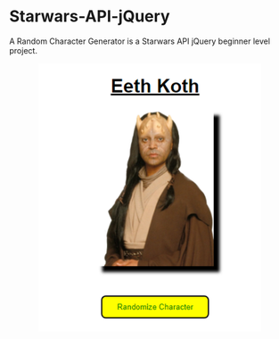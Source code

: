 # Starwars-API-jQuery
A Random Character Generator is a Starwars API jQuery beginner level project.

<p align="center">
  <img width="400" height="auto" src="https://github.com/zaheerniazipk/Starwars-API-jQuery/blob/main/cover.png">
</p>
